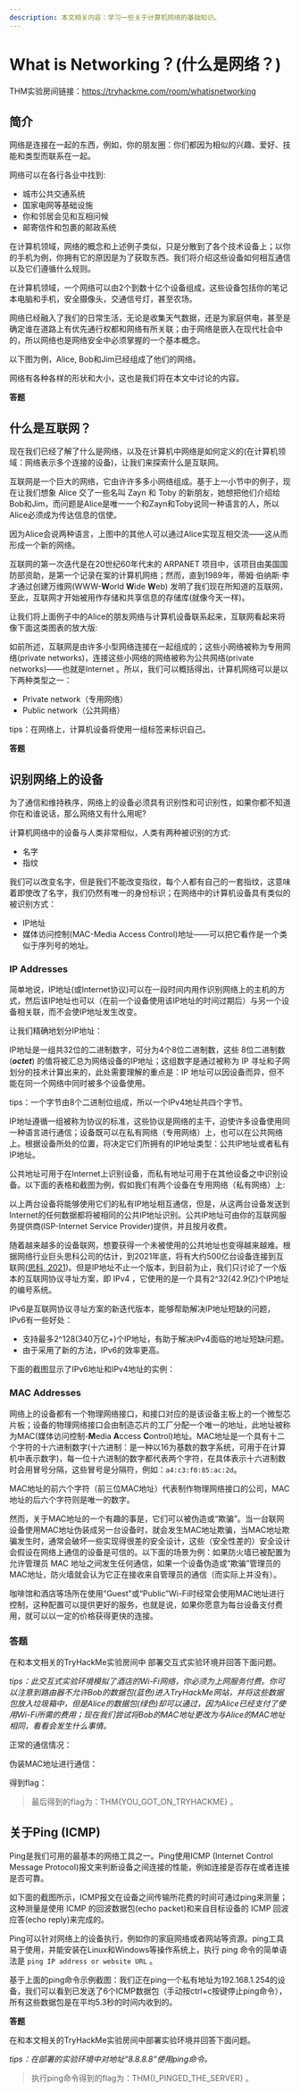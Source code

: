 ```yaml
---
description: 本文相关内容：学习一些关于计算机网络的基础知识。
---
```


# What is Networking？(什么是网络？)

THM实验房间链接：https://tryhackme.com/room/whatisnetworking

## 简介

网络是连接在一起的东西，例如，你的朋友圈：你们都因为相似的兴趣、爱好、技能和类型而联系在一起。

网络可以在各行各业中找到:

* 城市公共交通系统
* 国家电网等基础设施
* 你和邻居会见和互相问候
* 邮寄信件和包裹的邮政系统

在计算机领域，网络的概念和上述例子类似，只是分散到了各个技术设备上；以你的手机为例，你拥有它的原因是为了获取东西。我们将介绍这些设备如何相互通信以及它们遵循什么规则。

在计算机领域，一个网络可以由2个到数十亿个设备组成，这些设备包括你的笔记本电脑和手机，安全摄像头，交通信号灯，甚至农场。

网络已经融入了我们的日常生活，无论是收集天气数据，还是为家庭供电，甚至是确定谁在道路上有优先通行权都和网络有所关联；由于网络是嵌入在现代社会中的，所以网络也是网络安全中必须掌握的一个基本概念。

以下图为例，Alice, Bob和Jim已经组成了他们的网络。

网络有各种各样的形状和大小，这也是我们将在本文中讨论的内容。

**答题**

## 什么是互联网？

现在我们已经了解了什么是网络，以及在计算机中网络是如何定义的(在计算机领域：网络表示多个连接的设备)，让我们来探索什么是互联网。

互联网是一个巨大的网络，它由许许多多小网络组成。基于上一小节中的例子，现在让我们想象 Alice 交了一些名叫 Zayn 和 Toby 的新朋友，她想把他们介绍给Bob和Jim，而问题是Alice是唯一一个和Zayn和Toby说同一种语言的人，所以Alice必须成为传达信息的信使。

因为Alice会说两种语言，上图中的其他人可以通过Alice实现互相交流——这从而形成一个新的网络。

互联网的第一次迭代是在20世纪60年代末的 ARPANET 项目中，该项目由美国国防部资助，是第一个记录在案的计算机网络；然而，直到1989年，蒂姆·伯纳斯·李 才通过创建万维网(WWW-**W**orld **W**ide **W**eb) 发明了我们现在所知道的互联网，至此，互联网才开始被用作存储和共享信息的存储库(就像今天一样)。

让我们将上面例子中的Alice的朋友网络与计算机设备联系起来，互联网看起来将像下面这类图表的放大版:

如前所述，互联网是由许多小型网络连接在一起组成的；这些小网络被称为专用网络(private networks)，连接这些小网络的网络被称为公共网络(private networks)——也就是Internet 。所以，我们可以概括得出，计算机网络可以是以下两种类型之一：

* Private network（专用网络）
* Public network（公共网络）

tips：在网络上，计算机设备将使用一组标签来标识自己。

**答题**

## 识别网络上的设备

为了通信和维持秩序，网络上的设备必须具有识别性和可识别性，如果你都不知道你在和谁说话，那么网络又有什么用呢?

计算机网络中的设备与人类非常相似，人类有两种被识别的方式:

* 名字
* 指纹

我们可以改变名字，但是我们不能改变指纹，每个人都有自己的一套指纹，这意味着即使改了名字，我们仍然有唯一的身份标识；在网络中的计算机设备具有类似的被识别方式：

* IP地址
* 媒体访问控制(MAC-Media Access Control)地址——可以把它看作是一个类似于序列号的地址。

### **IP Addresses**

简单地说，IP地址(或Internet协议)可以在一段时间内用作识别网络上的主机的方式，然后该IP地址也可以（在前一个设备使用该IP地址的时间过期后）与另一个设备相关联，而不会使IP地址发生改变。

让我们精确地划分IP地址：

IP地址是一组共32位的二进制数字，可分为4个8位二进制数，这些 8位二进制数(_**octet**_) 的值将被汇总为网络设备的IP地址；这组数字是通过被称为 IP 寻址和子网划分的技术计算出来的，此处需要理解的重点是：IP 地址可以因设备而异，但不能在同一个网络中同时被多个设备使用。

tips：一个字节由8个二进制位组成，所以一个IPv4地址共四个字节。

IP地址遵循一组被称为协议的标准，这些协议是网络的主干，迫使许多设备使用同一种语言进行通信；设备既可以在私有网络（专用网络）上，也可以在公共网络上。根据设备所处的位置，将决定它们所拥有的IP地址类型：公共IP地址或者私有IP地址。

公共地址可用于在Internet上识别设备，而私有地址可用于在其他设备之中识别设备。以下面的表格和截图为例，假如我们有两个设备在专用网络（私有网络）上:

以上两台设备将能够使用它们的私有IP地址相互通信，但是，从这两台设备发送到Internet的任何数据都将被相同的公共IP地址识别。公共IP地址可由你的互联网服务提供商(ISP-Internet Service Provider)提供，并且按月收费。

随着越来越多的设备联网，想要获得一个未被使用的公共地址也变得越来越难。根据网络行业巨头思科公司的估计，到2021年底，将有大约500亿台设备连接到互联网([思科, 2021](https://www.cisco.com/c/dam/en\_us/about/ac79/docs/innov/IoT\_IBSG\_0411FINAL.pdf))。但是IP地址不止一个版本，到目前为止，我们只讨论了一个版本的互联网协议寻址方案，即 IPv4 ，它使用的是一个具有2^32(42.9亿)个IP地址的编号系统。

IPv6是互联网协议寻址方案的新迭代版本，能够帮助解决IP地址短缺的问题，IPv6有一些好处：

* 支持最多2^128(340万亿+)个IP地址，有助于解决IPv4面临的地址短缺问题。
* 由于采用了新的方法，IPv6的效率更高。

下面的截图显示了IPv6地址和IPv4地址的实例：

### **MAC Addresses**

网络上的设备都有一个物理网络接口，和接口对应的是该设备主板上的一个微型芯片板；设备的物理网络接口会由制造芯片的工厂分配一个唯一的地址，此地址被称为MAC(媒体访问控制-**M**edia **A**ccess **C**ontrol)地址。MAC地址是一个具有十二个字符的十六进制数字(十六进制：是一种以16为基数的数字系统，可用于在计算机中表示数字)，每一位十六进制的数字都代表两个字符，在具体表示十六进制数时会用冒号分隔，这些冒号是分隔符，例如：`a4:c3:f0:85:ac:2d`。

MAC地址的前六个字符（前三位MAC地址）代表制作物理网络接口的公司，MAC地址的后六个字符则是唯一的数字。

然而，关于MAC地址的一个有趣的事是，它们可以被伪造或“欺骗”。当一台联网设备使用MAC地址伪装成另一台设备时，就会发生MAC地址欺骗，当MAC地址欺骗发生时，通常会破坏一些实现得很差的安全设计，这些（安全性差的）安全设计会假设在网络上通信的设备是可信的。以下面的场景为例：如果防火墙已被配置为允许管理员 MAC 地址之间发生任何通信，如果一个设备伪造或“欺骗”管理员的MAC地址，防火墙就会认为它正在接收来自管理员的通信（而实际上并没有）。

咖啡馆和酒店等场所在使用“Guest”或“Public”Wi-Fi时经常会使用MAC地址进行控制，这种配置可以提供更好的服务，也就是说，如果你愿意为每台设备支付费用，就可以以一定的价格获得更快的连接。

### **答题**

在和本文相关的TryHackMe实验房间中 部署交互式实验环境并回答下面问题。

_tips：此交互式实验环境模拟了酒店的Wi-Fi网络，你必须为上网服务付费。你可以注意到路由器不允许Bob的数据包(蓝色)进入TryHackMe网站，并将这些数据包放入垃圾箱中，但是Alice的数据包(绿色)却可以通过，因为Alice已经支付了使用Wi-Fi所需的费用；现在我们尝试将Bob的MAC地址更改为与Alice的MAC地址相同，看看会发生什么事情。_

正常的通信情况：



伪装MAC地址进行通信：



得到flag：

> 最后得到的flag为：THM{YOU\_GOT\_ON\_TRYHACKME} 。



## 关于Ping (ICMP)

Ping是我们可用的最基本的网络工具之一。Ping使用ICMP (Internet Control Message Protocol)报文来判断设备之间连接的性能，例如连接是否存在或者连接是否可靠。

如下面的截图所示，ICMP报文在设备之间传输所花费的时间可通过ping来测量；这种测量是使用 ICMP 的回波数据包(echo packet)和来自目标设备的 ICMP 回波应答(echo reply)来完成的。



Ping可以针对网络上的设备执行，例如你的家庭网络或者网站等资源。ping工具易于使用，并能安装在Linux和Windows等操作系统上，执行 ping 命令的简单语法是 `ping IP address or website URL` 。

基于上面的ping命令示例截图：我们正在ping一个私有地址为192.168.1.254的设备，我们可以看到已发送了6个ICMP数据包（手动按ctrl+c按键停止ping命令），所有这些数据包是在平均5.3秒的时间内收到的。

**答题**

在和本文相关的TryHackMe实验房间中部署实验环境并回答下面问题。

_tips：在部署的实验环境中对地址“8.8.8.8”使用ping命令。_

> 执行ping命令得到的flag为：THM{I\_PINGED\_THE\_SERVER} 。
